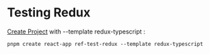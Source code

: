 # Testing Redux

[Create Project](https://github.com/reduxjs/redux-templates) with --template redux-typescript :

```
pnpm create react-app ref-test-redux --template redux-typescript
```
